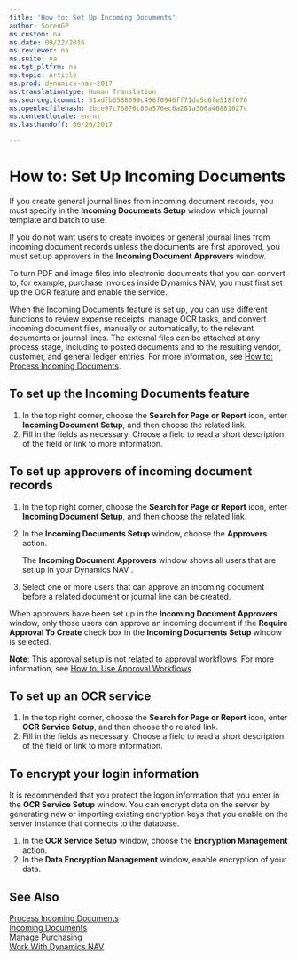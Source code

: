 ```yaml
---
title: 'How to: Set Up Incoming Documents'
author: SorenGP
ms.custom: na
ms.date: 09/22/2016
ms.reviewer: na
ms.suite: na
ms.tgt_pltfrm: na
ms.topic: article
ms.prod: dynamics-nav-2017
ms.translationtype: Human Translation
ms.sourcegitcommit: 51adfb3588099c496f0946ff71da5c6fe518f070
ms.openlocfilehash: 2bce97c76876c86a576ec6a281a306a46881027c
ms.contentlocale: en-nz
ms.lasthandoff: 06/26/2017

---
```


# <a name="how-to-set-up-incoming-documents"></a>How to: Set Up Incoming Documents
If you create general journal lines from incoming document records, you must specify in the **Incoming Documents Setup** window which journal template and batch to use.

If you do not want users to create invoices or general journal lines from incoming document records unless the documents are first approved, you must set up approvers in the **Incoming Document Approvers** window.

To turn PDF and image files into electronic documents that you can convert to, for example, purchase invoices inside Dynamics NAV, you must first set up the OCR feature and enable the service.

When the Incoming Documents feature is set up, you can use different functions to review expense receipts, manage OCR tasks, and convert incoming document files, manually or automatically, to the relevant documents or journal lines. The external files can be attached at any process stage, including to posted documents and to the resulting vendor, customer, and general ledger entries. For more information, see [How to: Process Incoming Documents](across-process-income-documents.md).

## <a name="to-set-up-the-incoming-documents-feature"></a>To set up the Incoming Documents feature
1. In the top right corner, choose the **Search for Page or Report** icon, enter **Incoming Document Setup**, and then choose the related link.
2. Fill in the fields as necessary. Choose a field to read a short description of the field or link to more information.

## <a name="to-set-up-approvers-of-incoming-document-records"></a>To set up approvers of incoming document records
1. In the top right corner, choose the **Search for Page or Report** icon, enter **Incoming Document Setup**, and then choose the related link.  
2. In the **Incoming Documents Setup** window, choose the **Approvers** action.

    The **Incoming Document Approvers** window shows all users that are set up in your Dynamics NAV .  
3. Select one or more users that can approve an incoming document before a related document or journal line can be created.

When approvers have been set up in the **Incoming Document Approvers** window, only those users can approve an incoming document if the **Require Approval To Create** check box in the **Incoming Documents Setup** window is selected.

**Note**: This approval setup is not related to approval workflows. For more information, see [How to: Use Approval Workflows](across-how-use-approval-workflows.md).

## <a name="to-set-up-an-ocr-service"></a>To set up an OCR service
1. In the top right corner, choose the **Search for Page or Report** icon, enter **OCR Service Setup**, and then choose the related link.
2. Fill in the fields as necessary. Choose a field to read a short description of the field or link to more information.


## <a name="to-encrypt-your-login-information"></a>To encrypt your login information
It is recommended that you protect the logon information that you enter in the **OCR Service Setup** window. You can encrypt data on the server by generating new or importing existing encryption keys that you enable on the server instance that connects to the database.

1. In the **OCR Service Setup** window, choose the **Encryption Management** action.
2. In the **Data Encryption Management** window, enable encryption of your data.

## <a name="see-also"></a>See Also  
[Process Incoming Documents](across-process-income-documents.md)  
[Incoming Documents](across-income-documents.md)  
[Manage Purchasing](purchasing-manage-purchasing.md)  
[Work With Dynamics NAV](ui-work-product.md)

